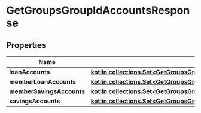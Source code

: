 
# GetGroupsGroupIdAccountsResponse

## Properties
| Name | Type | Description | Notes |
| ------------ | ------------- | ------------- | ------------- |
| **loanAccounts** | [**kotlin.collections.Set&lt;GetGroupsGroupIdAccountsLoanAccounts&gt;**](GetGroupsGroupIdAccountsLoanAccounts.md) |  |  [optional] |
| **memberLoanAccounts** | [**kotlin.collections.Set&lt;GetGroupsGroupIdAccountsMemberLoanAccounts&gt;**](GetGroupsGroupIdAccountsMemberLoanAccounts.md) |  |  [optional] |
| **memberSavingsAccounts** | [**kotlin.collections.Set&lt;GetGroupsGroupIdAccountsMemberSavingsAccounts&gt;**](GetGroupsGroupIdAccountsMemberSavingsAccounts.md) |  |  [optional] |
| **savingsAccounts** | [**kotlin.collections.Set&lt;GetGroupsGroupIdAccountsSavingAccounts&gt;**](GetGroupsGroupIdAccountsSavingAccounts.md) |  |  [optional] |



